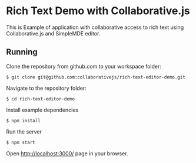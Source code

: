 # Rich Text Demo with Collaborative.js

This is Example of application with collaborative access to rich text using Collaborative.js and  SimpleMDE editor.

## Running
Clone the repository from github.com to your workspace folder:
```
$ git clone git@github.com:collaborativejs/rich-text-editor-demo.git
```

Navigate to the repository folder:
```
$ cd rich-text-editor-demo
```

Install example dependencies
```
$ npm install
```

Run the server
```
$ npm start
```

Open [http://localhost:3000/](http://localhost:3000/) page in your browser.



